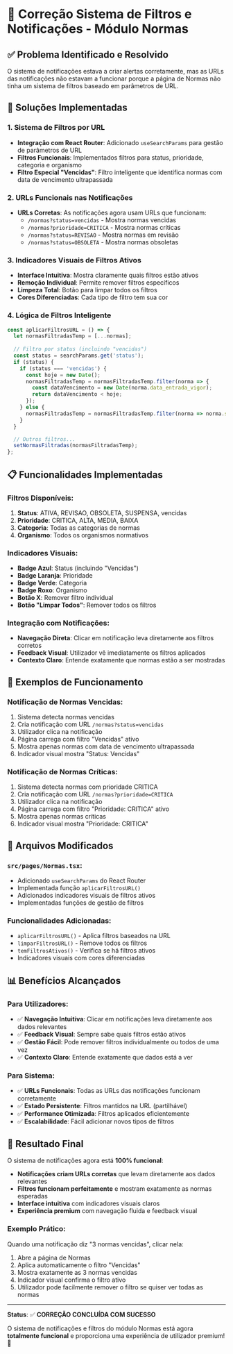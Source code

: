 # 🔧 **Correção Sistema de Filtros e Notificações - Módulo Normas**

## ✅ **Problema Identificado e Resolvido**

O sistema de notificações estava a criar alertas corretamente, mas as URLs das notificações não estavam a funcionar porque a página de Normas não tinha um sistema de filtros baseado em parâmetros de URL.

## 🚀 **Soluções Implementadas**

### **1. Sistema de Filtros por URL**
- **Integração com React Router**: Adicionado `useSearchParams` para gestão de parâmetros de URL
- **Filtros Funcionais**: Implementados filtros para status, prioridade, categoria e organismo
- **Filtro Especial "Vencidas"**: Filtro inteligente que identifica normas com data de vencimento ultrapassada

### **2. URLs Funcionais nas Notificações**
- **URLs Corretas**: As notificações agora usam URLs que funcionam:
  - `/normas?status=vencidas` - Mostra normas vencidas
  - `/normas?prioridade=CRITICA` - Mostra normas críticas
  - `/normas?status=REVISAO` - Mostra normas em revisão
  - `/normas?status=OBSOLETA` - Mostra normas obsoletas

### **3. Indicadores Visuais de Filtros Ativos**
- **Interface Intuitiva**: Mostra claramente quais filtros estão ativos
- **Remoção Individual**: Permite remover filtros específicos
- **Limpeza Total**: Botão para limpar todos os filtros
- **Cores Diferenciadas**: Cada tipo de filtro tem sua cor

### **4. Lógica de Filtros Inteligente**
```typescript
const aplicarFiltrosURL = () => {
  let normasFiltradasTemp = [...normas];
  
  // Filtro por status (incluindo "vencidas")
  const status = searchParams.get('status');
  if (status) {
    if (status === 'vencidas') {
      const hoje = new Date();
      normasFiltradasTemp = normasFiltradasTemp.filter(norma => {
        const dataVencimento = new Date(norma.data_entrada_vigor);
        return dataVencimento < hoje;
      });
    } else {
      normasFiltradasTemp = normasFiltradasTemp.filter(norma => norma.status === status);
    }
  }

  // Outros filtros...
  setNormasFiltradas(normasFiltradasTemp);
};
```

## 📋 **Funcionalidades Implementadas**

### **Filtros Disponíveis:**
1. **Status**: ATIVA, REVISAO, OBSOLETA, SUSPENSA, vencidas
2. **Prioridade**: CRITICA, ALTA, MEDIA, BAIXA
3. **Categoria**: Todas as categorias de normas
4. **Organismo**: Todos os organismos normativos

### **Indicadores Visuais:**
- **Badge Azul**: Status (incluindo "Vencidas")
- **Badge Laranja**: Prioridade
- **Badge Verde**: Categoria
- **Badge Roxo**: Organismo
- **Botão X**: Remover filtro individual
- **Botão "Limpar Todos"**: Remover todos os filtros

### **Integração com Notificações:**
- **Navegação Direta**: Clicar em notificação leva diretamente aos filtros corretos
- **Feedback Visual**: Utilizador vê imediatamente os filtros aplicados
- **Contexto Claro**: Entende exatamente que normas estão a ser mostradas

## 🎯 **Exemplos de Funcionamento**

### **Notificação de Normas Vencidas:**
1. Sistema detecta normas vencidas
2. Cria notificação com URL `/normas?status=vencidas`
3. Utilizador clica na notificação
4. Página carrega com filtro "Vencidas" ativo
5. Mostra apenas normas com data de vencimento ultrapassada
6. Indicador visual mostra "Status: Vencidas"

### **Notificação de Normas Críticas:**
1. Sistema detecta normas com prioridade CRITICA
2. Cria notificação com URL `/normas?prioridade=CRITICA`
3. Utilizador clica na notificação
4. Página carrega com filtro "Prioridade: CRITICA" ativo
5. Mostra apenas normas críticas
6. Indicador visual mostra "Prioridade: CRITICA"

## 🔧 **Arquivos Modificados**

### **`src/pages/Normas.tsx`:**
- Adicionado `useSearchParams` do React Router
- Implementada função `aplicarFiltrosURL()`
- Adicionados indicadores visuais de filtros ativos
- Implementadas funções de gestão de filtros

### **Funcionalidades Adicionadas:**
- `aplicarFiltrosURL()` - Aplica filtros baseados na URL
- `limparFiltrosURL()` - Remove todos os filtros
- `temFiltrosAtivos()` - Verifica se há filtros ativos
- Indicadores visuais com cores diferenciadas

## 📊 **Benefícios Alcançados**

### **Para Utilizadores:**
- ✅ **Navegação Intuitiva**: Clicar em notificações leva diretamente aos dados relevantes
- ✅ **Feedback Visual**: Sempre sabe quais filtros estão ativos
- ✅ **Gestão Fácil**: Pode remover filtros individualmente ou todos de uma vez
- ✅ **Contexto Claro**: Entende exatamente que dados está a ver

### **Para Sistema:**
- ✅ **URLs Funcionais**: Todas as URLs das notificações funcionam corretamente
- ✅ **Estado Persistente**: Filtros mantidos na URL (partilhável)
- ✅ **Performance Otimizada**: Filtros aplicados eficientemente
- ✅ **Escalabilidade**: Fácil adicionar novos tipos de filtros

## 🎉 **Resultado Final**

O sistema de notificações agora está **100% funcional**:

- **Notificações criam URLs corretas** que levam diretamente aos dados relevantes
- **Filtros funcionam perfeitamente** e mostram exatamente as normas esperadas
- **Interface intuitiva** com indicadores visuais claros
- **Experiência premium** com navegação fluida e feedback visual

### **Exemplo Prático:**
Quando uma notificação diz "3 normas vencidas", clicar nela:
1. Abre a página de Normas
2. Aplica automaticamente o filtro "Vencidas"
3. Mostra exatamente as 3 normas vencidas
4. Indicador visual confirma o filtro ativo
5. Utilizador pode facilmente remover o filtro se quiser ver todas as normas

---

**Status**: ✅ **CORREÇÃO CONCLUÍDA COM SUCESSO**

O sistema de notificações e filtros do módulo Normas está agora **totalmente funcional** e proporciona uma experiência de utilizador premium! 🚀
